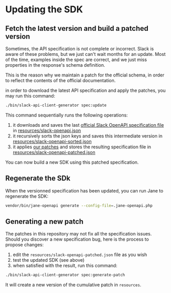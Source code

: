# Updating the SDK

## Fetch the latest version and build a patched version

Sometimes, the API specification is not complete or incorrect. Slack is aware of these problems,
but we just can't wait months for an update. Most of the time, examples inside the spec are
correct, and we just miss properties in the response's schema definition.

This is the reason why we maintain a patch for the official schema, in order to reflect the
contents of the official documentation.

in order to download the latest API specification and apply the patches, you may run this command:

```bash
./bin/slack-api-client-generator spec:update
```

This command sequentially runs the following operations:

1. it downloads and saves the last [official Slack OpenAPI specification file](https://api.slack.com/specs/openapi/v2/slack_web.json) in [resources/slack-openapi.json](https://github.com/jolicode/slack-php-api/blob/master/resources/slack-openapi.json)
2. it recursively sorts the json keys and saves this intermediate version in [resources/slack-openapi-sorted.json](resources/slack-openapi-sorted.json)
3. it applies [our patches](https://github.com/jolicode/slack-php-api/blob/master/resources/slack-openapi-sorted.patch) and stores the resulting specification file in [resources/slack-openapi-patched.json](https://github.com/jolicode/slack-php-api/blob/master/resources/slack-openapi-patched.json)

You can now build a new SDK using this patched specification.

## Regenerate the SDk

When the versionned specification has been updated, you can run Jane to regenerate the
SDK:

```bash
vendor/bin/jane-openapi generate --config-file=.jane-openapi.php
```

## Generating a new patch

The patches in this repository may not fix all the specification issues. Should you discover
a new specification bug, here is the process to propose changes:

1. edit the `resources/slack-openapi-patched.json` file as you wish
2. test the updated SDK (see above)
3. when satisfied with the result, run this command:

```bash
./bin/slack-api-client-generator spec:generate-patch
```

It will create a new version of the cumulative patch in `resources`.
